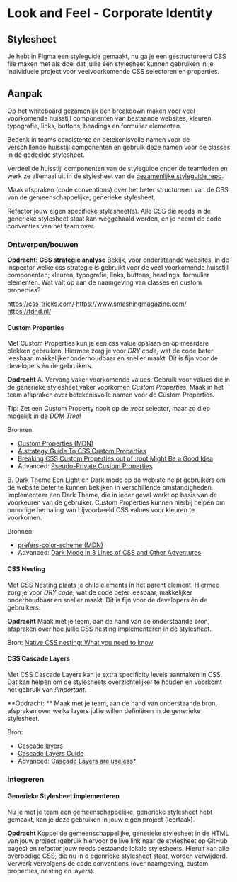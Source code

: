 # Look and Feel - Corporate Identity

## Stylesheet

Je hebt in Figma een styleguide gemaakt, nu ga je een gestructureerd CSS file maken met als doel dat jullie één stylesheet kunnen gebruiken in je individuele project voor veelvoorkomende CSS selectoren en properties.

## Aanpak
Op het whiteboard gezamenlijk een breakdown maken voor veel voorkomende huisstijl componenten van bestaande websites; kleuren, typografie, links, buttons, headings en formulier elementen.

Bedenk in teams consistente en betekenisvolle namen voor de verschillende huisstijl componenten en gebruik deze namen voor de classes in de gedeelde stylesheet.

Verdeel de huisstijl componenten van de styleguide onder de teamleden en werk ze allemaal uit in de stylesheet van de [gezamenlijke styleguide repo](https://github.com/fdnd-task/look-and-feel-styleguide).

Maak afspraken (code conventions) over het beter structureren van de CSS van de gemeenschappelijke, generieke stylesheet.

Refactor jouw eigen specifieke stylesheet(s). Alle CSS die reeds in de generieke stylesheet staat kan weggehaald worden, en je neemt de code conventies van het team over. 

### Ontwerpen/bouwen

**Opdracht: CSS strategie analyse** 
Bekijk, voor onderstaande websites, in de inspector welke css strategie is gebruikt voor de veel voorkomende huisstijl componenten; kleuren, typografie, links, buttons, headings, formulier elementen.
Wat valt op aan de naamgeving van classes en custom properties?

https://css-tricks.com/
https://www.smashingmagazine.com/
https://fdnd.nl/

#### Custom Properties
Met Custom Properties kun je een css value opslaan en op meerdere plekken gebruiken. Hiermee zorg je voor _DRY code_, wat de code beter leesbaar, makkelijker onderhoudbaar en sneller maakt. Dit is fijn voor de developers én de gebruikers.

**Opdracht**
A. Vervang vaker voorkomende values:
Gebruik voor values die in de generieke stylesheet vaker voorkomen _Custom Properties_. Maak in het team afspraken over betekenisvolle namen voor de Custom Properties.

Tip: Zet een Custom Property nooit op de _:root_ selector, maar zo diep mogelijk in de _DOM Tree_!

Bronnen:
- [Custom Properties (MDN)](https://developer.mozilla.org/en-US/docs/Web/CSS/Using_CSS_custom_properties)
- [A strategy Guide To CSS Custom Properties](https://www.smashingmagazine.com/2018/05/css-custom-properties-strategy-guide/)
- [Breaking CSS Custom Properties out of :root Might Be a Good Idea](https://css-tricks.com/breaking-css-custom-properties-out-of-root-might-be-a-good-idea/)
- Advanced: [Pseudo-Private Custom Properties](https://lea.verou.me/blog/2021/10/custom-properties-with-defaults/ )

B. Dark Theme
Een Light en Dark mode op de webiste helpt gebruikers om de website beter te kunnen bekijken in verschillende omstandigheden. 
Implementeer een Dark Theme, die in ieder geval werkt op basis van de voorkeuren van de gebruiker. Custom Properties kunnen hierbij helpen om onnodige herhaling van bijvoorbeeld CSS values voor kleuren te voorkomen. 

Bronnen:
- [prefers-color-scheme (MDN)](https://developer.mozilla.org/en-US/docs/Web/CSS/@media/prefers-color-scheme)
- Advanced: [Dark Mode in 3 Lines of CSS and Other Adventures](https://dev.to/madsstoumann/dark-mode-in-3-lines-of-css-and-other-adventures-1ljj)


#### CSS Nesting
Met CSS Nesting plaats je child elements ín het parent element. Hiermee zorg je voor _DRY code_, wat de code beter leesbaar, makkelijker onderhoudbaar en sneller maakt. Dit is fijn voor de developers én de gebruikers. 

**Opdracht**
Maak met je team, aan de hand van de onderstaande bron, afspraken over hoe jullie CSS nesting implementeren in de stylesheet.

Bron: [Native CSS nesting: What you need to know](https://blog.logrocket.com/native-css-nesting/)

#### CSS Cascade Layers
Met CSS Cascade Layers kan je extra specificity levels aanmaken in CSS. Dat kan helpen om de stylesheets overzichtelijker te houden en voorkomt het gebruik van _!important_.

**Opdracht: **
Maak met je team, aan de hand van onderstaande bron, afspraken over welke layers jullie willen definiëren in de generieke stylesheet.

Bron:
- [Cascade layers](https://developer.mozilla.org/en-US/docs/Learn/CSS/Building_blocks/Cascade_layers)
- [Cascade Layers Guide](https://css-tricks.com/css-cascade-layers/)
- Advanced: [Cascade Layers are useless*](https://www.matuzo.at/blog/2023/cascade-layers-are-useless/)

### integreren

#### Generieke Stylesheet implementeren
Nu je met je team een gemeenschappelijke, generieke stylesheet hebt gemaakt, kan je deze gebruiken in jouw eigen project (leertaak).

**Opdracht**
Koppel de gemeenschappelijke, generieke stylesheet in de HTML van jouw project (gebruik hiervoor de live link naar de stylesheet op GitHub pages) en refactor jouw reeds bestaande lokale stylesheets. Hieruit kan alle overbodige CSS, die nu in d egenrieke stylesheet staat, worden verwijderd.
Verwerk vervolgens de code conventions (over naamgeving, custom properties, nesting en layers).
